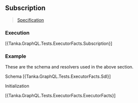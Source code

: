 ## Subscription

> [Specification](https://facebook.github.io/graphql/June2018/#sec-Subscription)

### Execution

[{Tanka.GraphQL.Tests.ExecutorFacts.Subscription}]


### Example

These are the schema and resolvers used in the above section.

Schema
[{Tanka.GraphQL.Tests.ExecutorFacts.Sdl}]

Initialization

[{Tanka.GraphQL.Tests.ExecutorFacts.ExecutorFacts}]


